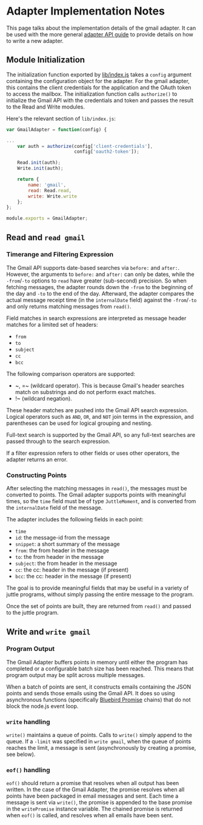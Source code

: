 # Adapter Implementation Notes

This page talks about the implementation details of the gmail adapter. It can be used with the more general [adapter API guide](https://github.com/juttle/juttle/blob/master/docs/adapters/adapter_api.md) to provide details on how to write a new adapter.

## Module Initialization

The initialization function exported by
[lib/index.js](../lib/index.js) takes a `config` argument containing
the configuration object for the adapter. For the gmail adapter, this
contains the client credentials for the application and the OAuth
token to access the mailbox. The initialization function calls
`authorize()` to initialize the Gmail API with the credentials and
token and passes the result to the Read and Write modules.

Here's the relevant section of `lib/index.js`:

```JavaScript
var GmailAdapter = function(config) {

...
    var auth = authorize(config['client-credentials'],
                         config['oauth2-token']);

    Read.init(auth);
    Write.init(auth);

    return {
        name: 'gmail',
        read: Read.read,
        write: Write.write
    };
};

module.exports = GmailAdapter;
```

## Read and `read gmail`

### Timerange and Filtering Expression

The Gmail API supports date-based searches via `before:` and `after:`. However, the arguments to `before:` and `after:` can only be dates, while the `-from`/`-to` options to `read` have greater (sub-second) precision. So when fetching messages, the adapter rounds down the `-from` to the beginning of the day and `-to` to the end of the day. Afterward, the adapter compares the actual message receipt time (in the `internalDate` field) against the `-from`/`-to` and only returns matching messages from `read()`.

Field matches in search expressions are interpreted as message header matches for a limited set of headers:

* `from`
* `to`
* `subject`
* `cc`
* `bcc`

The following comparison operators are supported:

* ~, =~ (wildcard operator). This is because Gmail's header searches match on substrings and do not perform exact matches.
* !~ (wildcard negation).

These header matches are pushed into the Gmail API search expression. Logical operators such as `AND`, `OR`, and `NOT` join terms in the expression, and parentheses can be used for logical grouping and nesting.

Full-text search is supported by the Gmail API, so any full-text searches are passed through to the search expression.

If a filter expression refers to other fields or uses other operators, the adapter returns an error.

### Constructing Points

After selecting the matching messages in `read()`, the messages must be converted to points. The Gmail adapter supports points with meaningful times, so the `time` field must be of type `JuttleMoment`, and is converted from the `internalDate` field of the message.

The adapter includes the following fields in each point:

* `time`
* `id`: the message-id from the message
* `snippet`: a short summary of the message
* `from`: the from header in the message
* `to`: the from header in the message
* `subject`: the from header in the message
* `cc`: the cc: header in the message (if present)
* `bcc`: the cc: header in the message (if present)

The goal is to provide meaningful fields that may be useful in a variety of juttle programs, without simply passing the entire message to the program.

Once the set of points are built, they are returned from `read()` and passed to the juttle program.

## Write and `write gmail`

### Program Output

The Gmail Adapter buffers points in memory until either the program has completed or a configurable batch size has been reached. This means that program output may be split across multiple messages.

When a batch of points are sent, it constructs emails containing the JSON points and sends those emails using the Gmail API. It does so using asynchronous functions (specifically [Bluebird Promise](http://bluebirdjs.com) chains) that do not block the node.js event loop.

### `write` handling

`write()` maintains a queue of points. Calls to `write()` simply append to the queue. If a `-limit` was specified in `write gmail`, when the queue of points reaches the limit, a message is sent (asynchronously by creating a promise, see below).

### `eof()` handling

`eof()` should return a promise that resolves when all output has been written. In the case of the Gmail Adapter, the promise resolves when all points have been packaged in email messages and sent. Each time a message is sent via `write()`, the promise is appended to the base promise in the `writePromise` instance variable. The chained promise is returned when `eof()` is called, and resolves when all emails have been sent.


